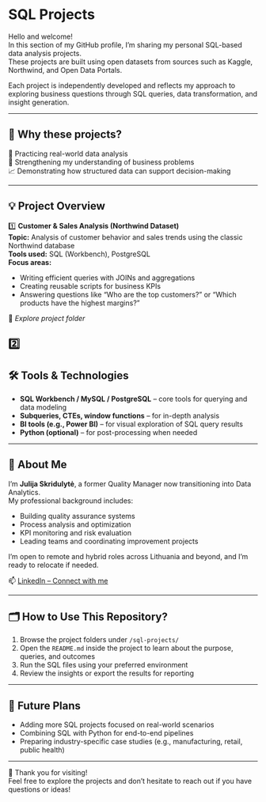 # SQL Projects

Hello and welcome!  
In this section of my GitHub profile, I’m sharing my personal SQL-based data analysis projects.  
These projects are built using open datasets from sources such as Kaggle, Northwind, and Open Data Portals.

Each project is independently developed and reflects my approach to exploring business questions through SQL queries, data transformation, and insight generation.

---

## 🧠 Why these projects?

🎯 Practicing real-world data analysis  
📌 Strengthening my understanding of business problems  
📈 Demonstrating how structured data can support decision-making  

---

## 💡 Project Overview

1️⃣ **Customer & Sales Analysis (Northwind Dataset)**  
**Topic:** Analysis of customer behavior and sales trends using the classic Northwind database  
**Tools used:** SQL (Workbench), PostgreSQL  
**Focus areas:**
- Writing efficient queries with JOINs and aggregations  
- Creating reusable scripts for business KPIs  
- Answering questions like “Who are the top customers?” or “Which products have the highest margins?”

📁 _Explore project folder_

2️⃣ 
---

## 🛠️ Tools & Technologies

- **SQL Workbench / MySQL / PostgreSQL** – core tools for querying and data modeling  
- **Subqueries, CTEs, window functions** – for in-depth analysis  
- **BI tools (e.g., Power BI)** – for visual exploration of SQL query results  
- **Python (optional)** – for post-processing when needed

---

## 📍 About Me

I’m **Julija Skridulytė**, a former Quality Manager now transitioning into Data Analytics.  
My professional background includes:

- Building quality assurance systems  
- Process analysis and optimization  
- KPI monitoring and risk evaluation  
- Leading teams and coordinating improvement projects  

I’m open to remote and hybrid roles across Lithuania and beyond, and I’m ready to relocate if needed.

📫 [LinkedIn – Connect with me](https://www.linkedin.com/in/julija-skridulyte/)

---

## 🗂️ How to Use This Repository?

1. Browse the project folders under `/sql-projects/`  
2. Open the `README.md` inside the project to learn about the purpose, queries, and outcomes  
3. Run the SQL files using your preferred environment  
4. Review the insights or export the results for reporting

---

## 🧩 Future Plans

- Adding more SQL projects focused on real-world scenarios  
- Combining SQL with Python for end-to-end pipelines  
- Preparing industry-specific case studies (e.g., manufacturing, retail, public health)  

---

🙏 Thank you for visiting!  
Feel free to explore the projects and don’t hesitate to reach out if you have questions or ideas!
